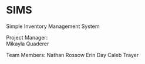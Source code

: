 # SIMS
Simple Inventory Management System

Project Manager:    
Mikayla Quaderer

Team Members:
Nathan Rossow
Erin Day
Caleb Trayer
